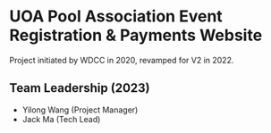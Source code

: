 # UOA Pool Association Event Registration & Payments Website
Project initiated by WDCC in 2020, revamped for V2 in 2022.

## Team Leadership (2023)

- Yilong Wang (Project Manager)
- Jack Ma (Tech Lead)

